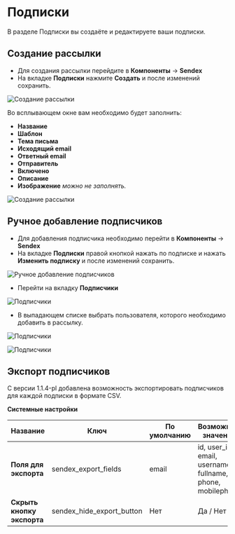 # Подписки

В разделе Подписки вы создаёте и редактируете ваши подписки.

## Создание рассылки

* Для создания рассылки перейдите в **Компоненты** -> **Sendex**
* На вкладке **Подписки** нажмите **Создать** и после изменений сохранить.

![Создание рассылки](https://file.modx.pro/files/2/a/f/2af549ef2d714b69e4369fda479de69e.png)

Во всплывающем окне вам необходимо будет заполнить:

* **Название**
* **Шаблон**
* **Тема письма**
* **Исходящий email**
* **Ответный email**
* **Отправитель**
* **Включено**
* **Описание**
* **Изображение** *можно не заполнять.*

![Создание рассылки](https://file.modx.pro/files/a/3/0/a3059d34688e43b4c4c17dc0a750c930.png)

## Ручное добавление подписчиков

* Для добавления подписчика необходимо перейти в **Компоненты** -> **Sendex**
* На вкладке **Подписки** правой кнопкой нажать по подписке и нажать **Изменить подписку** и после изменений сохранить.

![Ручное добавление подписчиков](https://file.modx.pro/files/a/5/b/a5b5bc9a4020110a51853f073ad71e48.png)

* Перейти на вкладку **Подписчики**

![Подписчики](https://file.modx.pro/files/2/c/6/2c6b4a5878e3ba8cca8582ef0665a79e.png)

* В выпадающем списке выбрать пользователя, которого необходимо добавить в рассылку.

![Подписчики](https://file.modx.pro/files/3/f/b/3fb80280c1ca094329af7cac814a185a.png)

![Подписчики](https://file.modx.pro/files/e/f/7/ef782c213e39f644f76ab716ba187663.png)

## Экспорт подписчиков

С версии 1.1.4-pl добавлена возможность экспортировать подписчиков для каждой подписки в формате CSV.

**Системные настройки**

| Название                   | Ключ                      | По умолчанию | Возможные значения                                         |
| -------------------------- | ------------------------- | ------------ | ---------------------------------------------------------- |
| **Поля для экспорта**      | sendex_export_fields      | email        | id, user_id, email, username, fullname, phone, mobilephone |
| **Скрыть кнопку экспорта** | sendex_hide_export_button | Нет          | Да / Нет                                                   |
